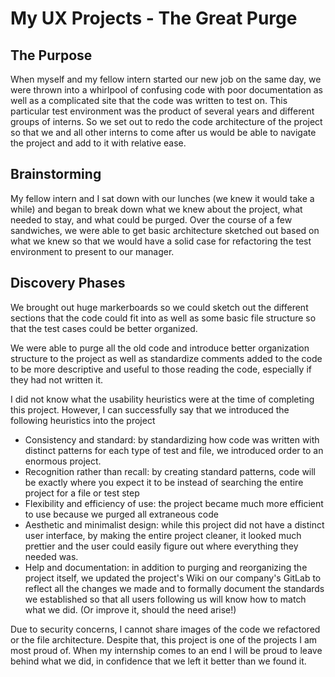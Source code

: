 # My UX Projects - The Great Purge

## The Purpose
When myself and my fellow intern started our new job on the same day, we were thrown into a whirlpool of confusing code with poor documentation as well as a complicated site that the code was written to test on. This particular test environment was the product of several years and different groups of interns. So we set out to redo the code architecture of the project so that we and all other interns to come after us would be able to navigate the project and add to it with relative ease. 

## Brainstorming
My fellow intern and I sat down with our lunches (we knew it would take a while) and began to break down what we knew about the project, what needed to stay, and what could be purged. Over the course of a few sandwiches, we were able to get basic architecture sketched out based on what we knew so that we would have a solid case for refactoring the test environment to present to our manager. 

## Discovery Phases
We brought out huge markerboards so we could sketch out the different sections that the code could fit into as well as some basic file structure so that the test cases could be better organized. 

We were able to purge all the old code and introduce better organization structure to the project as well as standardize comments added to the code to be more descriptive and useful to those reading the code, especially if they had not written it. 

I did not know what the usability heuristics were at the time of completing this project. However, I can successfully say that we introduced the following heuristics into the project
  -	Consistency and standard: by standardizing how code was written with distinct patterns for each type of test and file, we introduced order to an enormous project. 
  -	Recognition rather than recall: by creating standard patterns, code will be exactly where you expect it to be instead of searching the entire project for a file or test step
  -	Flexibility and efficiency of use: the project became much more efficient to use because we purged all extraneous code
  -	Aesthetic and minimalist design: while this project did not have a distinct user interface, by making the entire project cleaner, it looked much prettier and the user could easily figure out where everything they needed was.
  -	Help and documentation: in addition to purging and reorganizing the project itself, we updated the project's Wiki on our company's GitLab to reflect all the changes we made and to formally document the standards we established so that all users following us will know how to match what we did. (Or improve it, should the need arise!)

Due to security concerns, I cannot share images of the code we refactored or the file architecture. Despite that, this project is one of the projects I am most proud of. When my internship comes to an end I will be proud to leave behind what we did, in confidence that we left it better than we found it. 
